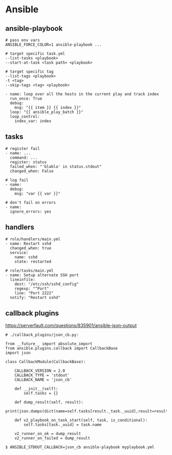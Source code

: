 # Ansible

## ansible-playbook

    # pass env vars
    ANSIBLE_FORCE_COLOR=1 ansible-playbook ...

    # target specific task.yml
    --list-tasks <playbook>
    --start-at-task <task path> <playbook>

    # target specific tag
    --list-tags <playbook>
    -t <tag>
    --skip-tags <tag> <playbook>

    - name: loop over all the hosts in the current play and track index
      run_once: True
      debug:
        msg: "{{ item }} {{ index }}"
      loop: "{{ ansible_play_batch }}"
      loop_control:
        index_var: index

## tasks

    # register fail
    - name: ...
      command: ...
      register: status
      failed_when: "'blabla' in status.stdout"
      changed_when: False
    
    # log fail
    - name:
      debug:
        msg: "var {{ var }}"

    # don't fail on errors
    - name:
      ignore_errors: yes

## handlers

    # role/handlers/main.yml
    - name: Restart sshd
      changed_when: true
      service:
        name: sshd
        state: restarted

    # role/tasks/main.yml
    - name: Setup alternate SSH port
      lineinfile:
        dest: "/etc/ssh/sshd_config"
        regexp: "^Port"
        line: "Port 2222"
      notify: "Restart sshd"

## callback plugins

https://serverfault.com/questions/835901/ansible-json-output

    # ./callback_plugins/json_cb.py:

    from __future__ import absolute_import
    from ansible.plugins.callback import CallbackBase
    import json

    class CallbackModule(CallbackBase):

        CALLBACK_VERSION = 2.0
        CALLBACK_TYPE = 'stdout'
        CALLBACK_NAME = 'json_cb'

        def __init__(self):
            self.tasks = {}

        def dump_result(self, result):
            print(json.dumps(dict(name=self.tasks[result._task._uuid],result=result._result)))

        def v2_playbook_on_task_start(self, task, is_conditional):
            self.tasks[task._uuid] = task.name

        v2_runner_on_ok = dump_result
        v2_runner_on_failed = dump_result

    $ ANSIBLE_STDOUT_CALLBACK=json_cb ansible-playbook myplaybook.yml

